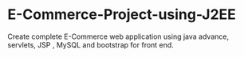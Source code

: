 # E-Commerce-Project-using-J2EE
Create complete E-Commerce web application using java advance, servlets, JSP , MySQL and bootstrap for front end.
